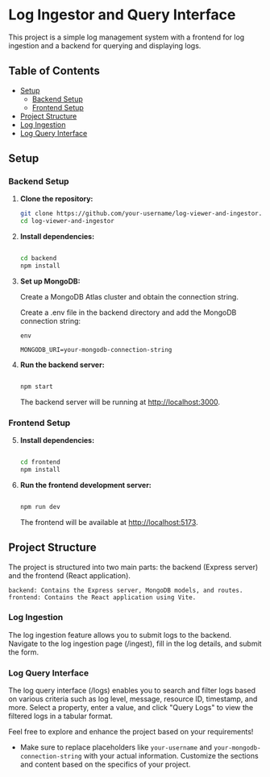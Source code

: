 # Log Ingestor and Query Interface

This project is a simple log management system with a frontend for log ingestion and a backend for querying and displaying logs.

## Table of Contents

- [Setup](#setup)
  - [Backend Setup](#backend-setup)
  - [Frontend Setup](#frontend-setup)
- [Project Structure](#project-structure)
- [Log Ingestion](#log-ingestion)
- [Log Query Interface](#log-query-interface)

## Setup

### Backend Setup

1. **Clone the repository:**

   ```bash
   git clone https://github.com/your-username/log-viewer-and-ingestor.git
   cd log-viewer-and-ingestor
    ```

2. **Install dependencies:**

    ```bash

    cd backend
    npm install
    ```

3. **Set up MongoDB:**

    Create a MongoDB Atlas cluster and obtain the connection string.

    Create a .env file in the backend directory and add the MongoDB connection string:

    ```
    env

    MONGODB_URI=your-mongodb-connection-string
    ```

4. **Run the backend server:**

    ```bash

    npm start
    ```

    The backend server will be running at <http://localhost:3000>.

### Frontend Setup

5. **Install dependencies:**

    ```bash

    cd frontend
    npm install
    ```

6. **Run the frontend development server:**

    ```bash

    npm run dev
    ```

    The frontend will be available at <http://localhost:5173>.

## Project Structure

The project is structured into two main parts: the backend (Express server) and the frontend (React application).

    backend: Contains the Express server, MongoDB models, and routes.
    frontend: Contains the React application using Vite.

### Log Ingestion

The log ingestion feature allows you to submit logs to the backend. Navigate to the log ingestion page (/ingest), fill in the log details, and submit the form.

### Log Query Interface

The log query interface (/logs) enables you to search and filter logs based on various criteria such as log level, message, resource ID, timestamp, and more. Select a property, enter a value, and click "Query Logs" to view the filtered logs in a tabular format.

Feel free to explore and enhance the project based on your requirements!

- Make sure to replace placeholders like `your-username` and `your-mongodb-connection-string` with your actual information. Customize the sections and content based on the specifics of your project.
